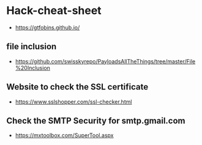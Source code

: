 # Hack-cheat-sheet

- https://gtfobins.github.io/

## file inclusion
- https://github.com/swisskyrepo/PayloadsAllTheThings/tree/master/File%20Inclusion

##  Website to check the SSL certificate
- https://www.sslshopper.com/ssl-checker.html

## Check the SMTP Security for smtp.gmail.com
- https://mxtoolbox.com/SuperTool.aspx

## 
